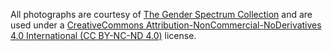 All photographs are courtesy of [The Gender Spectrum Collection](https://genderphotos.vice.com/)
and are used under a [CreativeCommons Attribution-<wbr/>NonCommercial-<wbr/>NoDerivatives 4.0 International (CC BY-NC-ND 4.0)](https://creativecommons.org/licenses/by-nc-nd/4.0/) license.
